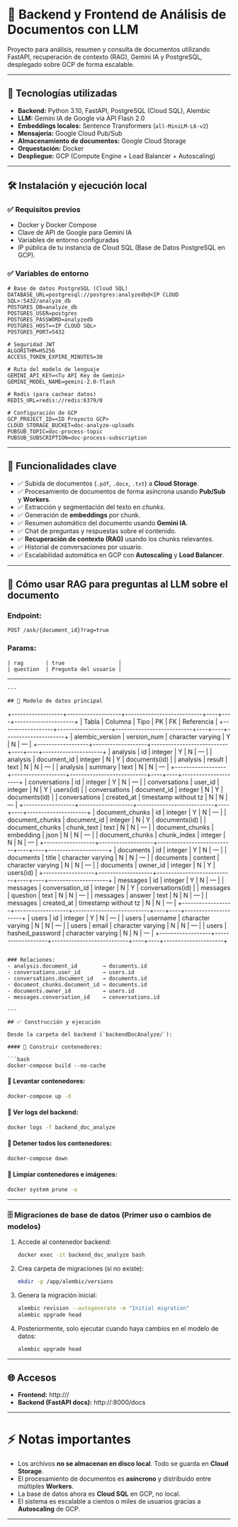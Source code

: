 # 📄 Backend y Frontend de Análisis de Documentos con LLM

Proyecto para análisis, resumen y consulta de documentos utilizando FastAPI, recuperación de contexto (RAG), Gemini IA y PostgreSQL, desplegado sobre GCP de forma escalable.

---

## 🚀 Tecnologías utilizadas

- **Backend:** Python 3.10, FastAPI, PostgreSQL (Cloud SQL), Alembic
- **LLM:** Gemini IA de Google vía API Flash 2.0
- **Embeddings locales:** Sentence Transformers (`all-MiniLM-L6-v2`)
- **Mensajería:** Google Cloud Pub/Sub
- **Almacenamiento de documentos:** Google Cloud Storage
- **Orquestación:** Docker
- **Despliegue:** GCP (Compute Engine + Load Balancer + Autoscaling)

---

## 🛠️ Instalación y ejecución local

### ✅ Requisitos previos

- Docker y Docker Compose
- Clave de API de Google para Gemini IA
- Variables de entorno configuradas
- IP pública de tu instancia de Cloud SQL (Base de Datos PostgreSQL en GCP).

### ✅ Variables de entorno

```env
# Base de datos PostgreSQL (Cloud SQL)
DATABASE_URL=postgresql://postgres:analyzedb@<IP CLOUD SQL>:5432/analyze_db
POSTGRES_DB=analyze_db
POSTGRES_USER=postgres
POSTGRES_PASSWORD=analyzedb
POSTGRES_HOST=<IP CLOUD SQL>
POSTGRES_PORT=5432

# Seguridad JWT
ALGORITHM=HS256
ACCESS_TOKEN_EXPIRE_MINUTES=30

# Ruta del modelo de lenguaje
GEMINI_API_KEY=<Tu API Key de Gemini>
GEMINI_MODEL_NAME=gemini-2.0-flash

# Redis (para cachear datos)
REDIS_URL=redis://redis:6379/0

# Configuración de GCP
GCP_PROJECT_ID=<ID Proyecto GCP>
CLOUD_STORAGE_BUCKET=doc-analyze-uploads
PUBSUB_TOPIC=doc-process-topic
PUBSUB_SUBSCRIPTION=doc-process-subscription
```

---

## 🧠 Funcionalidades clave

- ✅ Subida de documentos (`.pdf`, `.docx`, `.txt`) a **Cloud Storage**.
- ✅ Procesamiento de documentos de forma asíncrona usando **Pub/Sub** y **Workers**.
- ✅ Extracción y segmentación del texto en *chunks*.
- ✅ Generación de **embeddings** por chunk.
- ✅ Resumen automático del documento usando **Gemini IA**.
- ✅ Chat de preguntas y respuestas sobre el contenido.
- ✅ **Recuperación de contexto (RAG)** usando los chunks relevantes.
- ✅ Historial de conversaciones por usuario.
- ✅ Escalabilidad automática en GCP con **Autoscaling** y **Load Balancer**.

---

## 📌 Cómo usar RAG para preguntas al LLM sobre el documento

### Endpoint:
`POST /ask/{document_id}?rag=true`

### Params:
```
| rag       | true                 |
| question  | Pregunta del usuario |
```

---
```
---

## 🧱 Modelo de datos principal
```
+------------------+-------------------+---------------------------+----+----+---------------------+
| Tabla            | Columna           | Tipo                      | PK | FK | Referencia          |
+------------------+-------------------+---------------------------+----+----+---------------------+
| alembic_version  | version_num       | character varying         | Y  | N  | —                   |
+------------------+-------------------+---------------------------+----+----+---------------------+
| analysis         | id                | integer                   | Y  | N  | —                   |
| analysis         | document_id       | integer                   | N  | Y  | documents(id)       |
| analysis         | result            | text                      | N  | N  | —                   |
| analysis         | summary           | text                      | N  | N  | —                   |
+------------------+-------------------+---------------------------+----+----+---------------------+
| conversations    | id                | integer                   | Y  | N  | —                   |
| conversations    | user_id           | integer                   | N  | Y  | users(id)           |
| conversations    | document_id       | integer                   | N  | Y  | documents(id)       |
| conversations    | created_at        | timestamp without tz      | N  | N  | —                   |
+------------------+-------------------+---------------------------+----+----+---------------------+
| document_chunks  | id                | integer                   | Y  | N  | —                   |
| document_chunks  | document_id       | integer                   | N  | Y  | documents(id)       |
| document_chunks  | chunk_text        | text                      | N  | N  | —                   |
| document_chunks  | embedding         | json                      | N  | N  | —                   |
| document_chunks  | chunk_index       | integer                   | N  | N  | —                   |
+------------------+-------------------+---------------------------+----+----+---------------------+
| documents        | id                | integer                   | Y  | N  | —                   |
| documents        | title             | character varying         | N  | N  | —                   |
| documents        | content           | character varying         | N  | N  | —                   |
| documents        | owner_id          | integer                   | N  | Y  | users(id)           |
+------------------+-------------------+---------------------------+----+----+---------------------+
| messages         | id                | integer                   | Y  | N  | —                   |
| messages         | conversation_id   | integer                   | N  | Y  | conversations(id)   |
| messages         | question          | text                      | N  | N  | —                   |
| messages         | answer            | text                      | N  | N  | —                   |
| messages         | created_at        | timestamp without tz      | N  | N  | —                   |
+------------------+-------------------+---------------------------+----+----+---------------------+
| users            | id                | integer                   | Y  | N  | —                   |
| users            | username          | character varying         | N  | N  | —                   |
| users            | email             | character varying         | N  | N  | —                   |
| users            | hashed_password   | character varying         | N  | N  | —                   |
+------------------+-------------------+---------------------------+----+----+---------------------+
```

### Relaciones:
- analysis.document_id        → documents.id
- conversations.user_id       → users.id
- conversations.document_id   → documents.id
- document_chunks.document_id → documents.id
- documents.owner_id          → users.id
- messages.conversation_id    → conversations.id

---

## ✅ Construcción y ejecución

Desde la carpeta del backend (`backendDocAnalyze/`):

#### 🔹 Construir contenedores:

```bash
docker-compose build --no-cache
```

#### 🔹 Levantar contenedores:

```bash
docker-compose up -d
```

#### 🔹 Ver logs del backend:

```bash
docker logs -f backend_doc_analyze
```

#### 🔹 Detener todos los contenedores:

```bash
docker-compose down
```

#### 🔹 Limpiar contenedores e imágenes:

```bash
docker system prune -a
```

---

### 🗄️ Migraciones de base de datos (Primer uso o cambios de modelos)

1. Accede al contenedor backend:
    ```bash
    docker exec -it backend_doc_analyze bash
    ```

2. Crea carpeta de migraciones (si no existe):
    ```bash
    mkdir -p /app/alembic/versions
    ```

3. Genera la migración inicial:
    ```bash
    alembic revision --autogenerate -m "Initial migration"
    alembic upgrade head
    ```

4. Posteriormente, solo ejecutar cuando haya cambios en el modelo de datos:
    ```bash
    alembic upgrade head
    ```

---

## 🌐 Accesos

- **Frontend:** http://<IP Frontend>/
- **Backend (FastAPI docs):** http://<IP Backend>:8000/docs

---

# ⚡️ Notas importantes

- Los archivos **no se almacenan en disco local**. Todo se guarda en **Cloud Storage**.
- El procesamiento de documentos es **asíncrono** y distribuido entre múltiples **Workers**.
- La base de datos ahora es **Cloud SQL** en GCP, no local.
- El sistema es escalable a cientos o miles de usuarios gracias a **Autoscaling** de GCP.

---
